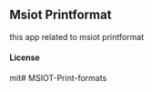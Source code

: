 ## Msiot Printformat

this app  related to msiot printformat

#### License

mit# MSIOT-Print-formats
